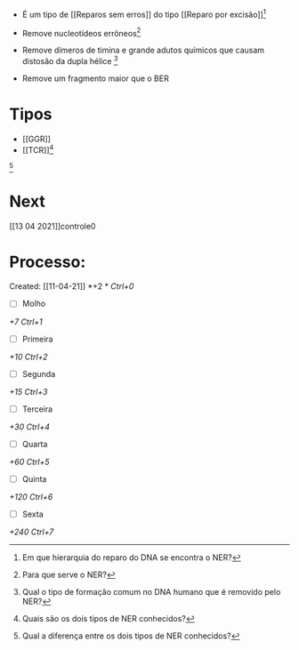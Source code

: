 + É um tipo de [[Reparos sem erros]] do tipo [[Reparo por excisão]][^223066]

[^223066]: Em que hierarquia do reparo do DNA se encontra o NER?

+ Remove nucleotídeos errôneos[^55744]

[^55744]: Para que serve o NER?

+ Remove dímeros de timina e grande adutos químicos que causam distosão da dupla hélice [^618648]

[^618648]: Qual o tipo de formação comum no DNA humano que é removido pelo NER?

+ Remove um fragmento maior que o BER
# Tipos
+ [[GGR]]
+ [[TCR]][^692847]

[^692847]: Quais são os dois tipos de NER conhecidos?

[^467897]

[^467897]: Qual a diferença entre os dois tipos de NER conhecidos?

# Next
[[13 04 2021]]controle0
# Processo:
Created: [[11-04-21]]
*+2 *  *Ctrl+0*
- [ ] Molho  

*+7*  *Ctrl+1*

- [ ] Primeira 

*+10*  *Ctrl+2*

- [ ] Segunda

*+15*  *Ctrl+3*

- [ ] Terceira 

*+30*  *Ctrl+4*

- [ ] Quarta 

*+60*  *Ctrl+5*

- [ ] Quinta 

*+120*  *Ctrl+6*

- [ ] Sexta 

*+240*  *Ctrl+7*